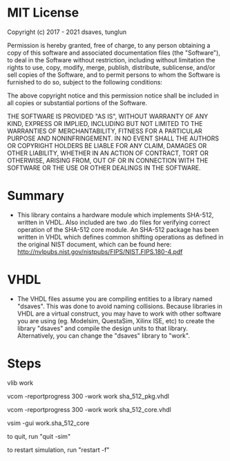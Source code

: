# MIT License

Copyright (c) 2017 - 2021 dsaves, tunglun

Permission is hereby granted, free of charge, to any person obtaining a copy
of this software and associated documentation files (the "Software"), to deal
in the Software without restriction, including without limitation the rights
to use, copy, modify, merge, publish, distribute, sublicense, and/or sell
copies of the Software, and to permit persons to whom the Software is
furnished to do so, subject to the following conditions:

The above copyright notice and this permission notice shall be included in all
copies or substantial portions of the Software.

THE SOFTWARE IS PROVIDED "AS IS", WITHOUT WARRANTY OF ANY KIND, EXPRESS OR
IMPLIED, INCLUDING BUT NOT LIMITED TO THE WARRANTIES OF MERCHANTABILITY,
FITNESS FOR A PARTICULAR PURPOSE AND NONINFRINGEMENT. IN NO EVENT SHALL THE
AUTHORS OR COPYRIGHT HOLDERS BE LIABLE FOR ANY CLAIM, DAMAGES OR OTHER
LIABILITY, WHETHER IN AN ACTION OF CONTRACT, TORT OR OTHERWISE, ARISING FROM,
OUT OF OR IN CONNECTION WITH THE SOFTWARE OR THE USE OR OTHER DEALINGS IN THE
SOFTWARE.


# Summary
 - This library contains a hardware module which implements SHA-512, written in VHDL.  Also included are two .do files for verifying correct operation of the SHA-512 core module.  An SHA-512 package has been written in VHDL which defines common shifting operations as defined in the original NIST document, which can be found here:
 http://nvlpubs.nist.gov/nistpubs/FIPS/NIST.FIPS.180-4.pdf


# VHDL
 - The VHDL files assume you are compiling entities to a library named "dsaves".
 This was done to avoid naming collisions. Because libraries in VHDL are a virtual construct, you may have to work with other software you are using (eg. Modelsim, QuestaSim, Xilinx ISE, etc) to create the library "dsaves" and compile the design units to that library.  Alternatively, you can change the "dsaves" library to "work".

# Steps
 vlib work
 
 vcom -reportprogress 300 -work work sha_512_pkg.vhdl
 
 vcom -reportprogress 300 -work work sha_512_core.vhdl
 
 vsim -gui work.sha_512_core
 
 <execute the do files content>
 
 to quit, run "quit -sim"
 
 to restart simulation, run "restart -f"
 
 